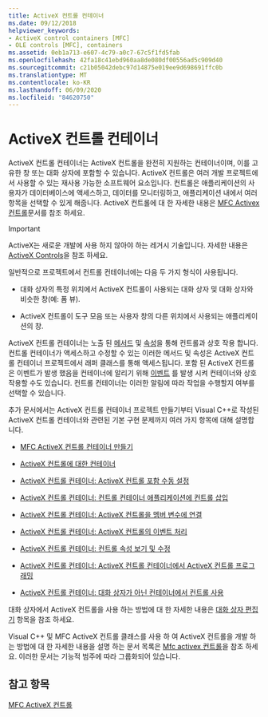 ```yaml
---
title: ActiveX 컨트롤 컨테이너
ms.date: 09/12/2018
helpviewer_keywords:
- ActiveX control containers [MFC]
- OLE controls [MFC], containers
ms.assetid: 0eb1a713-e607-4c79-a0c7-67c5f1fd5fab
ms.openlocfilehash: 42fa18c41ebd960aa8de080df00556ad5c909d40
ms.sourcegitcommit: c21b05042debc97d14875e019ee9d698691ffc0b
ms.translationtype: MT
ms.contentlocale: ko-KR
ms.lasthandoff: 06/09/2020
ms.locfileid: "84620750"
---
```

# <a name="activex-control-containers"></a>ActiveX 컨트롤 컨테이너

ActiveX 컨트롤 컨테이너는 ActiveX 컨트롤을 완전히 지원하는 컨테이너이며, 이를 고유한 창 또는 대화 상자에 포함할 수 있습니다. ActiveX 컨트롤은 여러 개발 프로젝트에서 사용할 수 있는 재사용 가능한 소프트웨어 요소입니다. 컨트롤은 애플리케이션의 사용자가 데이터베이스에 액세스하고, 데이터를 모니터링하고, 애플리케이션 내에서 여러 항목을 선택할 수 있게 해줍니다. ActiveX 컨트롤에 대 한 자세한 내용은 [MFC Activex 컨트롤](mfc-activex-controls.md)문서를 참조 하세요.

>[!IMPORTANT]
> ActiveX는 새로운 개발에 사용 하지 않아야 하는 레거시 기술입니다. 자세한 내용은 [ActiveX Controls](activex-controls.md)을 참조 하세요.

일반적으로 프로젝트에서 컨트롤 컨테이너에는 다음 두 가지 형식이 사용됩니다.

- 대화 상자의 특정 위치에서 ActiveX 컨트롤이 사용되는 대화 상자 및 대화 상자와 비슷한 창(예: 폼 뷰).

- ActiveX 컨트롤이 도구 모음 또는 사용자 창의 다른 위치에서 사용되는 애플리케이션의 창.

ActiveX 컨트롤 컨테이너는 노출 된 [메서드](mfc-activex-controls-methods.md) 및 [속성](mfc-activex-controls-properties.md)을 통해 컨트롤과 상호 작용 합니다. 컨트롤 컨테이너가 액세스하고 수정할 수 있는 이러한 메서드 및 속성은 ActiveX 컨트롤 컨테이너 프로젝트에서 래퍼 클래스를 통해 액세스됩니다. 포함 된 ActiveX 컨트롤은 이벤트가 발생 했음을 컨테이너에 알리기 위해 [이벤트](mfc-activex-controls-events.md) 를 발생 시켜 컨테이너와 상호 작용할 수도 있습니다. 컨트롤 컨테이너는 이러한 알림에 따라 작업을 수행할지 여부를 선택할 수 있습니다.

추가 문서에서는 ActiveX 컨트롤 컨테이너 프로젝트 만들기부터 Visual C++로 작성된 ActiveX 컨트롤 컨테이너와 관련된 기본 구현 문제까지 여러 가지 항목에 대해 설명합니다.

- [MFC ActiveX 컨트롤 컨테이너 만들기](reference/creating-an-mfc-activex-control-container.md)

- [ActiveX 컨트롤에 대한 컨테이너](containers-for-activex-controls.md)

- [ActiveX 컨트롤 컨테이너: ActiveX 컨트롤 포함 수동 설정](activex-control-containers-manually-enabling-activex-control-containment.md)

- [ActiveX 컨트롤 컨테이너: 컨트롤 컨테이너 애플리케이션에 컨트롤 삽입](inserting-a-control-into-a-control-container-application.md)

- [ActiveX 컨트롤 컨테이너: ActiveX 컨트롤을 멤버 변수에 연결](activex-control-containers-connecting-an-activex-control-to-a-member-variable.md)

- [ActiveX 컨트롤 컨테이너: ActiveX 컨트롤의 이벤트 처리](activex-control-containers-handling-events-from-an-activex-control.md)

- [ActiveX 컨트롤 컨테이너: 컨트롤 속성 보기 및 수정](activex-control-containers-viewing-and-modifying-control-properties.md)

- [ActiveX 컨트롤 컨테이너: ActiveX 컨트롤 컨테이너에서 ActiveX 컨트롤 프로그래밍](programming-activex-controls-in-a-activex-control-container.md)

- [ActiveX 컨트롤 컨테이너: 대화 상자가 아닌 컨테이너에서 컨트롤 사용](activex-control-containers-using-controls-in-a-non-dialog-container.md)

대화 상자에서 ActiveX 컨트롤을 사용 하는 방법에 대 한 자세한 내용은 [대화 상자 편집기](../windows/dialog-editor.md) 항목을 참조 하세요.

Visual C++ 및 MFC ActiveX 컨트롤 클래스를 사용 하 여 ActiveX 컨트롤을 개발 하는 방법에 대 한 자세한 내용을 설명 하는 문서 목록은 [Mfc activex 컨트롤](mfc-activex-controls.md)을 참조 하세요. 이러한 문서는 기능적 범주에 따라 그룹화되어 있습니다.

## <a name="see-also"></a>참고 항목

[MFC ActiveX 컨트롤](mfc-activex-controls.md)
